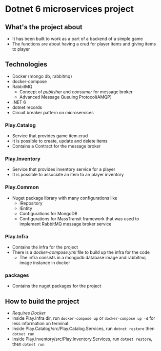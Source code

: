 # Dotnet 6 microservices project

## What's the project about
- It has been built to work as a part of a backend of a simple game
- The functions are about having a crud for player items and giving items to player

## Technologies
- Docker (mongo db, rabbitmq)
- docker-compose
- RabbitMQ
  - Concept of _publisher_ and _consumer_ for message broker
  - Advanced Message Queuing Protocol(AMQP)
- .NET 6
- dotnet records
- Circuit breaker pattern on microservices

### Play.Catalog
- Service that provides game item crud
- It is possible to create, update and delete items
- Contains a Contract for the message broker

### Play.Inventory
- Service that provides inventory service for a player
- It is possible to associate an item to an player inventory

### Play.Common
- Nuget package library with many configurations like
  - IRepository
  - IEntity
  - Configurations for MongoDB
  - Configurations for MassTransit framework that was used to implement RabbitMQ message broker service

### Play.Infra
- Contains the infra for the project
- There is a _docker-compose.yml_ file to build up the infra for the code
  - The infra consists in a mongodb database image and rabbitmq image instance in docker

### packages
- Contains the nuget packages for the project


## How to build the project
- *Requires Docker*
- Inside Play.Infra dir, run `docker-compose up` or `docker-compose up -d` for less information on terminal
- Inside Play.Catalog/src/Play.Catalog.Services, run `dotnet restore` then `dotnet run`
- Inside Play.Inventory/src/Play.Inventory.Services, run `dotnet restore`, then `dotnet run`